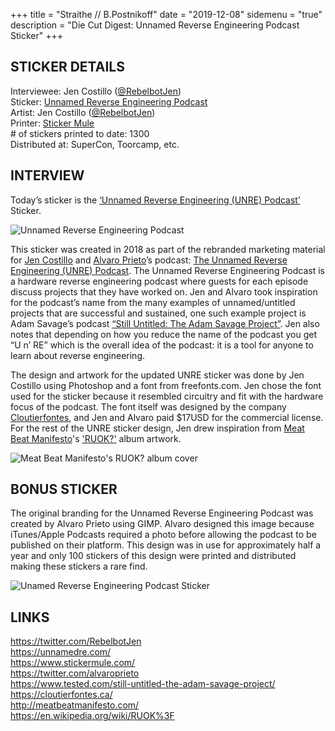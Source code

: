 +++ 
title = "Straithe // B.Postnikoff"
date = "2019-12-08"
sidemenu = "true"
description = "Die Cut Digest: Unnamed Reverse Engineering Podcast Sticker"
+++

## STICKER DETAILS
Interviewee: Jen Costillo ([@RebelbotJen](https://twitter.com/RebelbotJen  ))  
Sticker: [Unnamed Reverse Engineering Podcast](https://unnamedre.com/)  
Artist: Jen Costillo ([@RebelbotJen](https://twitter.com/RebelbotJen))  
Printer: [Sticker Mule](https://www.stickermule.com/)  
\# of stickers printed to date: 1300  
Distributed at: SuperCon, Toorcamp, etc.  

## INTERVIEW
Today’s sticker is the [‘Unnamed Reverse Engineering (UNRE) Podcast’](https://unnamedre.com/) Sticker.

![Unnamed Reverse Engineering Podcast](/images/sticker-unre.png)

This sticker was created in 2018 as part of the rebranded marketing material for [Jen Costillo](https://twitter.com/RebelbotJe) and [Alvaro Prieto](https://twitter.com/alvaroprieto)’s podcast: [The Unnamed Reverse Engineering (UNRE) Podcast](https://unnamedre.com/). The Unnamed Reverse Engineering Podcast is a hardware reverse engineering podcast where guests for each episode discuss projects that they have worked on. Jen and Alvaro took inspiration for the podcast’s name from the many examples of unnamed/untitled projects that are successful and sustained, one such example project is Adam Savage’s podcast [“Still Untitled: The Adam Savage Project”](https://www.tested.com/still-untitled-the-adam-savage-project/). Jen also notes that depending on how you reduce the name of the podcast you get “U n’ RE” which is the overall idea of the podcast: it is a tool for anyone to learn about reverse engineering.

The design and artwork for the updated UNRE sticker was done by Jen Costillo using Photoshop and a font from freefonts.com. Jen chose the font used for the sticker because it resembled circuitry and fit with the hardware focus of the podcast. The font itself was designed by the company [Cloutierfontes](https://cloutierfontes.ca/), and Jen and Alvaro paid $17USD for the commercial license. For the rest of the UNRE sticker design, Jen drew inspiration from [Meat Beat Manifesto](http://meatbeatmanifesto.com/)'s ['RUOK?'](https://en.wikipedia.org/wiki/RUOK%3F) album artwork.

![Meat Beat Manifesto's RUOK? album cover](/images/ruok-album-cover.png)

## BONUS STICKER
The original branding for the Unnamed Reverse Engineering Podcast was created by Alvaro Prieto using GIMP. Alvaro designed this image because iTunes/Apple Podcasts required a photo before allowing the podcast to be published on their platform. This design was in use for approximately half a year and only 100 stickers of this design were printed and distributed making these stickers a rare find.

![Unamed Reverse Engineering Podcast Sticker](/images/sticker-unre-original.png)

## LINKS
https://twitter.com/RebelbotJen  
https://unnamedre.com/  
https://www.stickermule.com/  
https://twitter.com/alvaroprieto  
https://www.tested.com/still-untitled-the-adam-savage-project/  
https://cloutierfontes.ca/  
http://meatbeatmanifesto.com/  
https://en.wikipedia.org/wiki/RUOK%3F  